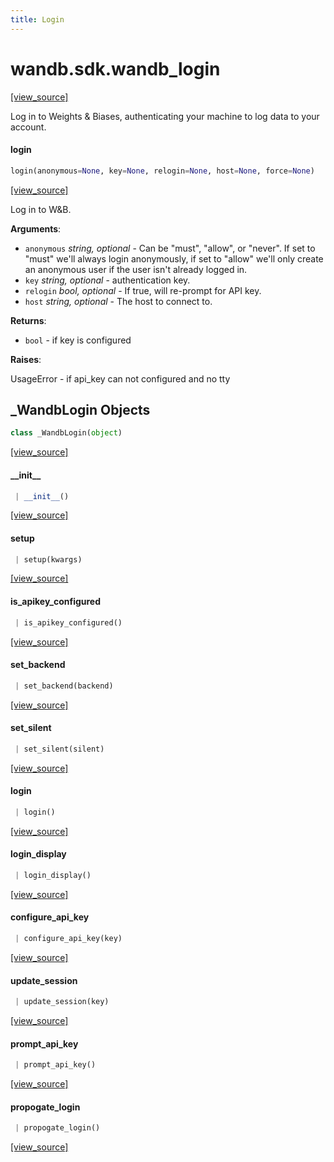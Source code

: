 ```yaml
---
title: Login
---
```


<a name="wandb.sdk.wandb_login"></a>
# wandb.sdk.wandb\_login

[[view_source]](https://github.com/wandb/client/blob/bf98510754bad9e6e2b3e857f123852841a4e7ed/wandb/sdk/wandb_login.py#L3)

Log in to Weights & Biases, authenticating your machine to log data to your
account.

<a name="wandb.sdk.wandb_login.login"></a>
#### login

```python
login(anonymous=None, key=None, relogin=None, host=None, force=None)
```

[[view_source]](https://github.com/wandb/client/blob/bf98510754bad9e6e2b3e857f123852841a4e7ed/wandb/sdk/wandb_login.py#L22)

Log in to W&B.

**Arguments**:

- `anonymous` _string, optional_ - Can be "must", "allow", or "never".
If set to "must" we'll always login anonymously, if set to
"allow" we'll only create an anonymous user if the user
isn't already logged in.
- `key` _string, optional_ - authentication key.
- `relogin` _bool, optional_ - If true, will re-prompt for API key.
- `host` _string, optional_ - The host to connect to.


**Returns**:

- `bool` - if key is configured


**Raises**:

UsageError - if api_key can not configured and no tty

<a name="wandb.sdk.wandb_login._WandbLogin"></a>
## \_WandbLogin Objects

```python
class _WandbLogin(object)
```

[[view_source]](https://github.com/wandb/client/blob/bf98510754bad9e6e2b3e857f123852841a4e7ed/wandb/sdk/wandb_login.py#L45)

<a name="wandb.sdk.wandb_login._WandbLogin.__init__"></a>
#### \_\_init\_\_

```python
 | __init__()
```

[[view_source]](https://github.com/wandb/client/blob/bf98510754bad9e6e2b3e857f123852841a4e7ed/wandb/sdk/wandb_login.py#L46)

<a name="wandb.sdk.wandb_login._WandbLogin.setup"></a>
#### setup

```python
 | setup(kwargs)
```

[[view_source]](https://github.com/wandb/client/blob/bf98510754bad9e6e2b3e857f123852841a4e7ed/wandb/sdk/wandb_login.py#L54)

<a name="wandb.sdk.wandb_login._WandbLogin.is_apikey_configured"></a>
#### is\_apikey\_configured

```python
 | is_apikey_configured()
```

[[view_source]](https://github.com/wandb/client/blob/bf98510754bad9e6e2b3e857f123852841a4e7ed/wandb/sdk/wandb_login.py#L69)

<a name="wandb.sdk.wandb_login._WandbLogin.set_backend"></a>
#### set\_backend

```python
 | set_backend(backend)
```

[[view_source]](https://github.com/wandb/client/blob/bf98510754bad9e6e2b3e857f123852841a4e7ed/wandb/sdk/wandb_login.py#L72)

<a name="wandb.sdk.wandb_login._WandbLogin.set_silent"></a>
#### set\_silent

```python
 | set_silent(silent)
```

[[view_source]](https://github.com/wandb/client/blob/bf98510754bad9e6e2b3e857f123852841a4e7ed/wandb/sdk/wandb_login.py#L75)

<a name="wandb.sdk.wandb_login._WandbLogin.login"></a>
#### login

```python
 | login()
```

[[view_source]](https://github.com/wandb/client/blob/bf98510754bad9e6e2b3e857f123852841a4e7ed/wandb/sdk/wandb_login.py#L78)

<a name="wandb.sdk.wandb_login._WandbLogin.login_display"></a>
#### login\_display

```python
 | login_display()
```

[[view_source]](https://github.com/wandb/client/blob/bf98510754bad9e6e2b3e857f123852841a4e7ed/wandb/sdk/wandb_login.py#L90)

<a name="wandb.sdk.wandb_login._WandbLogin.configure_api_key"></a>
#### configure\_api\_key

```python
 | configure_api_key(key)
```

[[view_source]](https://github.com/wandb/client/blob/bf98510754bad9e6e2b3e857f123852841a4e7ed/wandb/sdk/wandb_login.py#L110)

<a name="wandb.sdk.wandb_login._WandbLogin.update_session"></a>
#### update\_session

```python
 | update_session(key)
```

[[view_source]](https://github.com/wandb/client/blob/bf98510754bad9e6e2b3e857f123852841a4e7ed/wandb/sdk/wandb_login.py#L124)

<a name="wandb.sdk.wandb_login._WandbLogin.prompt_api_key"></a>
#### prompt\_api\_key

```python
 | prompt_api_key()
```

[[view_source]](https://github.com/wandb/client/blob/bf98510754bad9e6e2b3e857f123852841a4e7ed/wandb/sdk/wandb_login.py#L135)

<a name="wandb.sdk.wandb_login._WandbLogin.propogate_login"></a>
#### propogate\_login

```python
 | propogate_login()
```

[[view_source]](https://github.com/wandb/client/blob/bf98510754bad9e6e2b3e857f123852841a4e7ed/wandb/sdk/wandb_login.py#L148)

